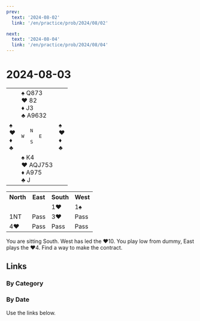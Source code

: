 ```yaml
---
prev:
  text: '2024-08-02'
  link: '/en/practice/prob/2024/08/02'

next:
  text: '2024-08-04'
  link: '/en/practice/prob/2024/08/04'
---
```


# 2024-08-03

<table class="deal">
	<tr>
		<td></td>
		<td>♠ Q873<br>♥ 82<br>♦ J3<br>♣ A9632</td>
		<td></td>
	</tr>
	<tr>
		<td>♠ <br>♥ <br>♦ <br>♣ </td>
		<td><pre>   N<br>W     E<br>   S</pre></td>
		<td>♠ <br>♥ <br>♦ <br>♣ </td>
	</tr>
	<tr>
		<td></td>
		<td>♠ K4<br>♥ AQJ753<br>♦ A975<br>♣ J</td>
		<td></td>
	</tr>
</table>

<table class="auction">
	<tr>
		<th>North</th>
		<th>East</th>
		<th>South</th>
		<th>West</th>
	</tr>
	<tr>
		<td></td>
		<td></td>
		<td>1♥</td>
		<td>1♠</td>
	</tr>
	<tr>
		<td>1NT</td>
		<td>Pass</td>
		<td>3♥</td>
		<td>Pass</td>
	</tr>
	<tr>
		<td>4♥</td>
		<td>Pass</td>
		<td>Pass</td>
		<td>Pass</td>
	</tr>
</table>

You are sitting South. West has led the ♥10. You play low from dummy, East plays the ♥4. Find a way to make the contract.

## Links

[<Badge type="tip" text="Check Solution"/>](/en/learning/prob/2024/08/03)

### By Category

[<Badge type="tip" text="<--"/>](/en/practice/prob/2024/08/02)
[<Badge type="tip" text="Calendar"/>](/en/practice/calendar/2024/08)
[<Badge type="tip" text="-->"/>](/en/practice/prob/2024/08/05)

### By Date

Use the links below.
